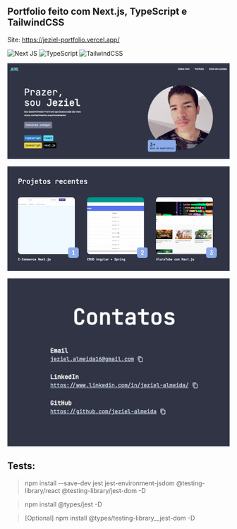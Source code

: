 ## Portfolio feito com Next.js, TypeScript e TailwindCSS

Site: https://jeziel-portfolio.vercel.app/

![Next JS](https://img.shields.io/badge/Next-black?style=for-the-badge&logo=next.js&logoColor=white)
![TypeScript](https://img.shields.io/badge/typescript-%23007ACC.svg?style=for-the-badge&logo=typescript&logoColor=white)
![TailwindCSS](https://img.shields.io/badge/tailwindcss-%2338B2AC.svg?style=for-the-badge&logo=tailwind-css&logoColor=white)

![Imagem da Página Inicial do site](./public/pagina-inicial.png)

![Imagem do Projetos recentes](./public/projetos-recentes.png)

![Imagem da Página de contatos](./public/pagina-contatos.png)

## Tests:

> npm install --save-dev jest jest-environment-jsdom @testing-library/react @testing-library/jest-dom -D

> npm install @types/jest -D

> [Optional] npm install @types/testing-library__jest-dom -D